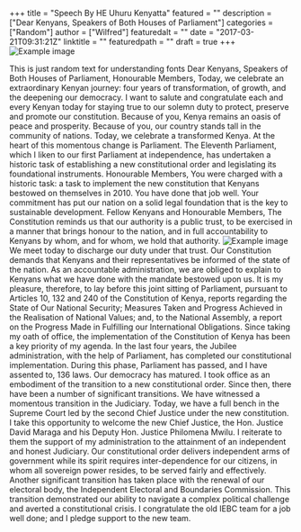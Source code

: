 +++
title = "Speech By HE Uhuru Kenyatta"
featured = ""
description = ["Dear Kenyans, Speakers of Both Houses of Parliament"]
categories = ["Random"]
author = ["Wilfred"]
featuredalt = ""
date = "2017-03-21T09:31:21Z"
linktitle = ""
featuredpath = ""
draft = true
+++
![Example image](/img/2017/landscape.JPG)

This is just random text for understanding fonts
Dear Kenyans, Speakers of Both Houses of Parliament, Honourable Members,
Today, we celebrate an extraordinary Kenyan journey: four years of transformation, of growth, and the deepening our democracy. I want to salute and congratulate each and every Kenyan today for staying true to our solemn duty to protect, preserve and promote our constitution. Because of you, Kenya remains an oasis of peace and prosperity. Because of you, our country stands tall in the community of nations.
Today, we celebrate a transformed Kenya.
At the heart of this momentous change is Parliament. The Eleventh Parliament, which I liken to our first Parliament at independence, has undertaken a historic task of establishing a new constitutional order and legislating its foundational instruments.
Honourable Members,
You were charged with a historic task: a task to implement the new constitution that Kenyans bestowed on themselves in 2010. You have done that job well. Your commitment has put our nation on a solid legal foundation that is the key to sustainable development.
Fellow Kenyans and Honourable Members,
The Constitution reminds us that our authority is a public trust, to be exercised in a manner that brings honour to the nation, and in full accountability to Kenyans by whom, and for whom, we hold that authority.
![Example image](/img/2017/wind.JPG)
We meet today to discharge our duty under that trust. Our Constitution demands that Kenyans and their representatives be informed of the state of the nation. As an accountable administration, we are obliged to explain to Kenyans what we have done with the mandate bestowed upon us.
It is my pleasure, therefore, to lay before this joint sitting of Parliament, pursuant to Articles 10, 132 and 240 of the Constitution of Kenya, reports regarding the State of Our National Security; Measures Taken and Progress Achieved in the Realisation of National Values; and, to the National Assembly, a report on the Progress Made in Fulfilling our International Obligations.
Since taking my oath of office, the implementation of the Constitution of Kenya has been a key priority of my agenda. In the last four years, the Jubilee administration, with the help of Parliament, has completed our constitutional implementation.
During this phase, Parliament has passed, and I have assented to, 136 laws.
Our democracy has matured. I took office as an embodiment of the transition to a new constitutional order. Since then, there have been a number of significant transitions. We have witnessed a momentous transition in the Judiciary. Today, we have a full bench in the Supreme Court led by the second Chief Justice under the new constitution.
I take this opportunity to welcome the new Chief Justice, the Hon. Justice David Maraga and his Deputy Hon. Justice Philomena Mwilu.
I reiterate to them the support of my administration to the attainment of an independent and honest Judiciary. Our constitutional order delivers independent arms of government while its spirit requires inter-dependence for our citizens, in whom all sovereign power resides, to be served fairly and effectively.
Another significant transition has taken place with the renewal of our electoral body, the Independent Electoral and Boundaries Commission. This transition demonstrated our ability to navigate a complex political challenge and averted a constitutional crisis. I congratulate the old IEBC team for a job well done; and I pledge support to the new team.